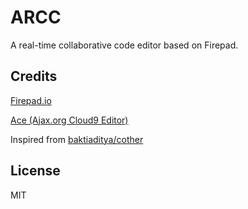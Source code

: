 # ARCC

A real-time collaborative code editor based on Firepad.

## Credits

[Firepad.io](https://github.com/FirebaseExtended/firepad)

[Ace (Ajax.org Cloud9 Editor)](https://github.com/ajaxorg/ace)

Inspired from [baktiaditya/cother](https://github.com/baktiaditya/cother "baktiaditya/cother")

## License

MIT